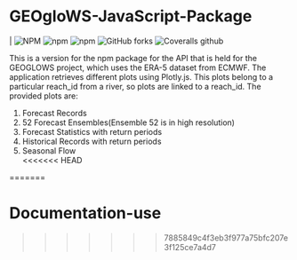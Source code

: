 # GEOgloWS-JavaScript-Package
|
<img alt="NPM" src="https://img.shields.io/npm/l/geoglows">
<img alt="npm" src="https://img.shields.io/npm/dm/geoglows">
<img alt="npm" src="https://img.shields.io/npm/v/geoglows">
<img alt="GitHub forks" src="https://img.shields.io/github/forks/romer8/GEOgloWS-JavaScript-Package?style=social">
<img alt="Coveralls github" src="https://img.shields.io/coveralls/github/romer8/GEOgloWS-JavaScript-Package">

This is a version for the npm package for the API that is held for the GEOGLOWS project, which uses the ERA-5 dataset from ECMWF. The application retrieves different plots using Plotly.js.
This plots belong to a particular reach_id from a river, so plots are linked to a reach_id. The provided plots are:
<ol>
   <li>Forecast Records</li>
   <li>52 Forecast Ensembles(Ensemble 52 is in high resolution)</li>
   <li>Forecast Statistics with return periods</li>
   <li>Historical Records with return periods</li>
   <li>Seasonal Flow</li>
<<<<<<< HEAD
 </ol>
=======
</ol>

# Documentation-use
>>>>>>> 7885849c4f3eb3f977a75bfc207e3f125ce7a4d7
